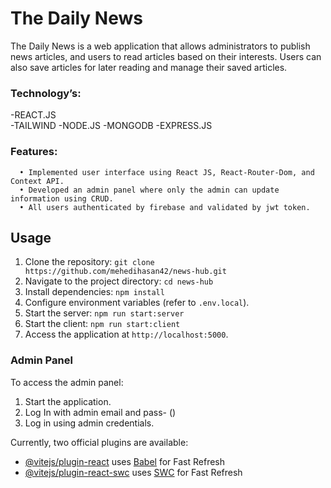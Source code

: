 # The Daily News


The Daily News is a web application that allows administrators to publish news articles, and users to read articles based on their interests. Users can also save articles for later reading and manage their saved articles.


### Technology’s: 
-REACT.JS  
-TAILWIND 
-NODE.JS 
-MONGODB 
-EXPRESS.JS

### Features:
      • Implemented user interface using React JS, React-Router-Dom, and Context API.
      • Developed an admin panel where only the admin can update information using CRUD.
      • All users authenticated by firebase and validated by jwt token.


## Usage

1. Clone the repository: `git clone https://github.com/mehedihasan42/news-hub.git`
2. Navigate to the project directory: `cd news-hub`
3. Install dependencies: `npm install`
4. Configure environment variables (refer to `.env.local`).
5. Start the server: `npm run start:server`
6. Start the client: `npm run start:client`
7. Access the application at `http://localhost:5000`.


### Admin Panel

To access the admin panel:
1. Start the application.
2. Log In with admin email and pass- ()
3. Log in using admin credentials.



















Currently, two official plugins are available:

- [@vitejs/plugin-react](https://github.com/vitejs/vite-plugin-react/blob/main/packages/plugin-react/README.md) uses [Babel](https://babeljs.io/) for Fast Refresh
- [@vitejs/plugin-react-swc](https://github.com/vitejs/vite-plugin-react-swc) uses [SWC](https://swc.rs/) for Fast Refresh
